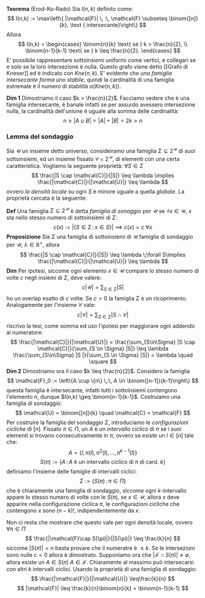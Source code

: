 **Teorema** (Erod-Ko-Rado)  Sia $I(n,k)$ definito come:
$$
I(n,k) := \max\left\{ |\mathcal{F}| \, :\, \mathcal{F} \subseteq \binom{[n]}{k}, \text { intersecante}\right\}
$$
Allora 
$$
I(n,k) = 
\begin{cases}
\binom{n}{k} \text{ se } k > \frac{n}{2}, \\
\binom{n-1}{k-1} \text{ se } k \leq \frac{n}{2}.
\end{cases}
$$
E' possibile rappresentare sottoinsiemi uniformi come vertici, e collegari se e solo se la loro intersezione è nulla. Questo grafo viene detto [[Grafo di Kneser]] ed è indicato con $Kne(n,k)$. E' evidente che _una famiglia intersecante forma uno stabile_, quindi la cardinalità di una famiglia estremale è il numero di stabilità $\alpha(Kne(n,k))$.

**Dim 1** Dimostriamo il caso $k > \frac{n}{2}$. 
Facciamo vedere che è una famiglia intersecante, è banale infatti se per assurdo avessero intersezione nulla, la cardinalità dell'unione è uguale alla somma delle cardinalità:
$$
n \geq |A \cup B| = |A| + |B| = 2k > n
$$
### Lemma del sondaggio

Sia $\mathcal{U}$ un insieme detto universo, consideiramo una famiglia $\Sigma \subseteq 2^\mathcal{U}$ di suoi sottoinsiemi, ed un insieme fissato $\mathcal{C} \in 2^{\mathcal{U}}$, di elementi con una certa caratteristica. Vogliamo la seguente proprietà:
$\forall S \in \Sigma$
$$
\frac{|S \cap \mathcal{C}|}{|S|} \leq \lambda \implies \frac{|\mathcal{C}|}{|\mathcal{U}|} \leq \lambda
$$
ovvero _la densità locale_ su ogni $S$ è minore uguale a quella _globale_.
La proprietà cercata è la seguente:

**Def** Una famiglia $\Sigma \subseteq 2^{\mathcal{U}}$ è detta _famiglia di sonaggio_ per $\mathcal{U}$ se $\forall x \in \mathcal{U}$, $x$ sta nello stesso numero di sottoinsiemi di $\Sigma$:
$$
c(x):= |\{S \in \Sigma \,:\, x \in S\}| \implies c(x)=c \;\forall  x
$$
**Proposizione** Sia $\Sigma$ una famiglia di sottoinsiemi di $\mathcal{U}$ famiglia di sondaggio per $\mathcal{U}$, $\lambda \in \mathbb{R}^+$, allora
$$
\frac{|S \cap \mathcal{C}|}{|S|} \leq \lambda \;\forall S\implies \frac{|\mathcal{C}|}{|\mathcal{U}|} \leq \lambda
$$
**Dim** Per ipotesi, siccome ogni elemento $x \in \mathcal{U}$ compare lo stesso numero di volte $c$ negli insiemi di $\Sigma$, deve valere:
$$
c|\mathcal{U}| = \sum_{S \in \Sigma} |S|
$$
ho un overlap esatto di $c$ volte. Se $c > 0$ la famiglia $\Sigma$ è un ricoprimento. Analogamente per l'insieme $\mathcal{C}$ vale:
$$
c|\mathcal{C}| = \sum_{S\in\Sigma} |S \cap \mathcal{C}|
$$
riscrivo la tesi, come somma ed uso l'ipotesi per maggiorare ogni addendo al numeratore:
$$
\frac{|\mathcal{C}|}{|\mathcal{U}|} = \frac{\sum_{S\in\Sigma} |S \cap \mathcal{C}|}{\sum_{S \in \Sigma} |S|} \leq \lambda \frac{\sum_{S\in\Sigma} |S |}{\sum_{S \in \Sigma} |S|} = \lambda \quad \square
$$
**Dim 2** Dimostriamo ora il caso $k \leq \frac{n}{2}$.
Considero la famiglia 
$$
\mathcal{F}_0 := \left\{A \cup \{n\} \,:\, A \in \binom{[n-1]}{k-1}\right\}
$$
questa famiglia è intersecante, infatti tutti i sottoinsiemi contengono l'elemento $n$, dunque $I(n,k) \geq \binom{n-1}{k-1}$. 
Costruiamo una famiglia di sondaggio:
$$
\mathcal{U} = \binom{[n]}{k} \quad \mathcal{C} = \mathcal{F} 
$$
Per costruire la famiglia del sondaggio $\Sigma$, introduciamo le _configurazioni cicliche_ di $[n]$.
Fissato $\pi \in \Pi$, un $A$ è un _intervallo ciclico_ di $\pi$ se i suoi elementi si trovano consecutivamente in $\pi$, ovvero se esiste un $l \in [n]$ tale che:
$$
A=\{l,\pi(l),\pi^2(l),\dots, \pi^{k-1}(l)\}
$$
$$
S(\pi) := \{A \,:\, A \text{ è un intervallo ciclico di $\pi$ di card. } k\}
$$
definiamo l'insieme delle famiglie di intervalli ciclici:
$$
\Sigma := \{S(\pi) \,:\, \pi \in \Pi\}
$$
che è chiaramente una famiglia di sondaggio, siccome ogni $k$-intervallo appare lo stesso numero di volte con le $S(\pi)$, se $x \in \mathcal{U}$, allora $x$ deve apparire nella configurazione ciclica $\pi$, le configurazioni cicliche che contengono $x$ sono $(n-k)!$, indipendentemente da $x$. 

Non ci resta che mostrare che questo vale per ogni densità locale, ovvero $\forall \pi \in \Pi$ 
$$
\frac{|\mathcal{F}\cap S(\pi)|}{|S(\pi)|} \leq \frac{k}{n}
$$
siccome $|S(\pi)| = n$ basta provare che il numeratre è $\leq k$.
Se le intersezioni sono nulle $c=0$ allora è dimostrato.
Supponiamo ora che $|\mathcal{F} \cap S(\pi)| \neq \emptyset$, allora esiste un $A \in S(\pi)$ $A \in \mathcal{F}$. Chiaramente al massimo può intersecarsi con altri $k$ intervalli ciclici.
Usando la proprietà di una famiglia di sondaggio:
$$
\frac{|\mathcal{F}|}{|\mathcal{U}|} \leq\frac{k}{n}
$$
$$
|\mathcal{F}| \leq \frac{k}{n}\binom{n}{k} = \binom{n-1}{k-1}
$$

